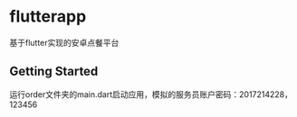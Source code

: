 # flutterapp

基于flutter实现的安卓点餐平台

## Getting Started

运行order文件夹的main.dart启动应用，模拟的服务员账户密码：2017214228，123456
